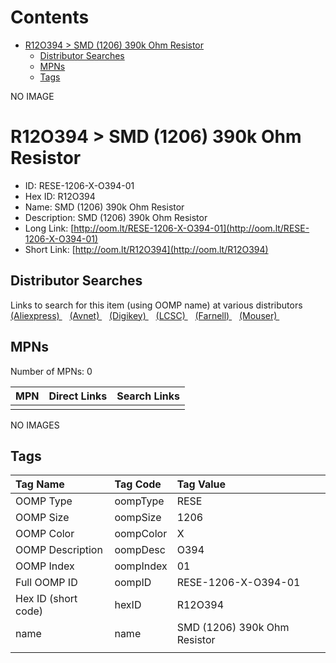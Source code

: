 



Contents
========

* [R12O394 > SMD (1206) 390k Ohm Resistor](#r12o394--smd-1206-390k-ohm-resistor)
	* [Distributor Searches](#distributor-searches)
	* [MPNs](#mpns)
	* [Tags](#tags)
  
NO IMAGE  
# R12O394 > SMD (1206) 390k Ohm Resistor

- ID: RESE-1206-X-O394-01
- Hex ID: R12O394
- Name: SMD (1206) 390k Ohm Resistor
- Description: SMD (1206) 390k Ohm Resistor
- Long Link: [http://oom.lt/RESE-1206-X-O394-01](http://oom.lt/RESE-1206-X-O394-01)
- Short Link: [http://oom.lt/R12O394](http://oom.lt/R12O394)

## Distributor Searches
  
Links to search for this item (using OOMP name) at various distributors  
[(Aliexpress) ](https://www.aliexpress.com/wholesale?SearchText=1117SMD+1206+390k+Ohm+Resistor)&nbsp;&nbsp;&nbsp;[(Avnet) ](https://www.avnet.com/shop/us/search/SMD+1206+390k+Ohm+Resistor)&nbsp;&nbsp;&nbsp;[(Digikey) ](https://www.digikey.co.uk/en/products/result?s=SMD+1206+390k+Ohm+Resistor)&nbsp;&nbsp;&nbsp;[(LCSC) ](https://www.lcsc.com/search?q=SMD+1206+390k+Ohm+Resistor)&nbsp;&nbsp;&nbsp;[(Farnell) ](https://uk.farnell.com/search?st=SMD+1206+390k+Ohm+Resistor)&nbsp;&nbsp;&nbsp;[(Mouser) ](https://www.mouser.com/c/?q=SMD+1206+390k+Ohm+Resistor)&nbsp;&nbsp;&nbsp;
## MPNs
  
Number of MPNs: 0  

|MPN|Direct Links|Search Links|
| :--- | :--- | :--- |
||||
  
NO IMAGES  
## Tags
  

|Tag Name|Tag Code|Tag Value|
| :--- | :--- | :--- |
|OOMP Type|oompType|RESE|
|OOMP Size|oompSize|1206|
|OOMP Color|oompColor|X|
|OOMP Description|oompDesc|O394|
|OOMP Index|oompIndex|01|
|Full OOMP ID|oompID|RESE-1206-X-O394-01|
|Hex ID (short code)|hexID|R12O394|
|name|name|SMD (1206) 390k Ohm Resistor|
||||
